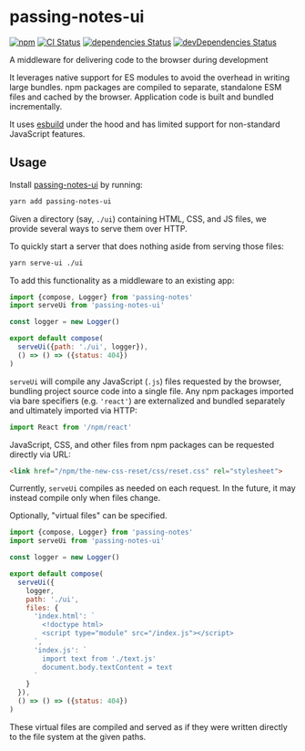 # passing-notes-ui
[![npm](https://img.shields.io/npm/v/passing-notes-ui.svg)](https://www.npmjs.com/package/passing-notes-ui)
[![CI Status](https://github.com/vinsonchuong/passing-notes-ui/workflows/CI/badge.svg)](https://github.com/vinsonchuong/passing-notes-ui/actions?query=workflow%3ACI)
[![dependencies Status](https://david-dm.org/vinsonchuong/passing-notes-ui/status.svg)](https://david-dm.org/vinsonchuong/passing-notes-ui)
[![devDependencies Status](https://david-dm.org/vinsonchuong/passing-notes-ui/dev-status.svg)](https://david-dm.org/vinsonchuong/passing-notes-ui?type=dev)

A middleware for delivering code to the browser during development

It leverages native support for ES modules to avoid the overhead in writing
large bundles. npm packages are compiled to separate, standalone ESM files and
cached by the browser. Application code is built and bundled incrementally.

It uses [esbuild](https://esbuild.github.io/) under the hood and has limited
support for non-standard JavaScript features.

## Usage
Install [passing-notes-ui](https://www.npmjs.com/package/passing-notes-ui)
by running:

```sh
yarn add passing-notes-ui
```

Given a directory (say, `./ui`) containing HTML, CSS, and JS files, we provide
several ways to serve them over HTTP.

To quickly start a server that does nothing aside from serving those files:

```bash
yarn serve-ui ./ui
```

To add this functionality as a middleware to an existing app:

```javascript
import {compose, Logger} from 'passing-notes'
import serveUi from 'passing-notes-ui'

const logger = new Logger()

export default compose(
  serveUi({path: './ui', logger}),
  () => () => ({status: 404})
)
```

`serveUi` will compile any JavaScript (`.js`) files requested by the browser,
bundling project source code into a single file. Any npm packages imported via
bare specifiers (e.g. `'react'`) are externalized and bundled separately and
ultimately imported via HTTP:

```javascript
import React from '/npm/react'
```

JavaScript, CSS, and other files from npm packages can be requested directly via
URL:

```html
<link href="/npm/the-new-css-reset/css/reset.css" rel="stylesheet">
```

Currently, `serveUi` compiles as needed on each request. In the future, it may
instead compile only when files change.

Optionally, "virtual files" can be specified.

```javascript
import {compose, Logger} from 'passing-notes'
import serveUi from 'passing-notes-ui'

const logger = new Logger()

export default compose(
  serveUi({
    logger,
    path: './ui',
    files: {
      'index.html': `
        <!doctype html>
        <script type="module" src="/index.js"></script>
      `,
      'index.js': `
        import text from './text.js'
        document.body.textContent = text
      `
    }
  }),
  () => () => ({status: 404})
)
```

These virtual files are compiled and served as if they were written directly to
the file system at the given paths.
